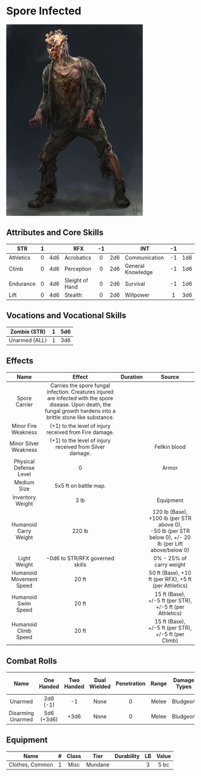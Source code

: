 # Spore Infected

![img](SporeInfected.png)

## Attributes and Core Skills

| STR       | 1 |    | RFX             | -1 |    | INT               | -1 |    |
| --------- | :-: | :-: | --------------- | :-: | :-: | ----------------- | :-: | :-: |
| Athletics | 0 | 4d6 | Acrobatics      | 0 | 2d6 | Communication     | -1 | 1d6 |
| Climb     | 0 | 4d6 | Perception      | 0 | 2d6 | General Knowledge | -1 | 1d6 |
| Endurance | 0 | 4d6 | Sleight of Hand | 0 | 2d6 | Survival          | -1 | 1d6 |
| Lift      | 0 | 4d6 | Stealth         | 0 | 2d6 | Willpower         | 1 | 3d6 |

## Vocations and Vocational Skills

| Zombie {STR}  | 1 | 5d6 |
| ------------- | :-: | :-: |
| Unarmed {ALL} | 1 | 3d6 |

## Effects

|          Name          |                                                                                Effect                                                                                | Duration |                                                    Source                                                    |
| :---------------------: | :-------------------------------------------------------------------------------------------------------------------------------------------------------------------: | :------: | :----------------------------------------------------------------------------------------------------------: |
|      Spore Carrier      | Carries the spore fungal infection. Creatures injured are infected with the spore disease. Upon death, the fungal growth hardens into a brittle stone like substance. |          |                                                                                                              |
|   Minor Fire Weakness   |                                                     (+1) to the level of injury<br />received from Fire damage.                                                     |          |                                                                                                              |
|  Minor Silver Weakness  |                                                     (+1) to the level of injury<br />received from Silver damage.                                                     |          |                                                Fellkin blood                                                |
| Physical Defense Level |                                                                                   0                                                                                   |          |                                                    Armor                                                    |
|       Medium Size       |                                                                         5x5 ft on battle map.                                                                         |          |                                                                                                              |
|    Inventory Weight    |                                                                                 3 lb                                                                                 |          |                                                  Equipment                                                  |
|  Humanoid Carry Weight  |                                                                                220 lb                                                                                |          | 120 lb (Base), +100 lb (per STR above 0),<br />-50 lb (per STR below 0), +/- 20 lb (per Lift above/below 0) |
|      Light Weight      |                                                                    -0d6 to STR/RFX governed skills                                                                    |          |                                           0% - 25% of carry weight                                           |
| Humanoid Movement Speed |                                                                                 20 ft                                                                                 |          |                            50 ft (Base), +10 ft (per RFX), +5 ft (per Athletics)                            |
|   Humanoid Swim Speed   |                                                                                 20 ft                                                                                 |          |                          15 ft (Base), +/-5 ft (per STR), +/-5 ft (per Athletics)                          |
|  Humanoid Climb Speed  |                                                                                 20 ft                                                                                 |          |                             15 ft (Base), +/-5 ft (per STR), +/-5 ft (per Climb)                             |

## Combat Rolls

|       Name       | One<br />Handed | Two<br />Handed | Dual<br />Wielded | Penetration | Range | Damage<br />Types | Engageable<br />Opponents | Area Of<br />Effect | Resource<br />Class |
| :---------------: | :-------------: | :-------------: | :---------------: | :---------: | :---: | :---------------: | :-----------------------: | :-----------------: | :-----------------: |
|      Unarmed      |  2d6<br />(-1)  |       -1       |       None       |      0      | Melee |     Bludgeon     |           Rapid           |        None        |        None        |
| Disarming Unarmed | 5d6<br />(+3d6) |      +3d6      |       None       |      0      | Melee |     Bludgeon     |           Rapid           |        None        |        None        |

## Equipment

| Name            | # | Class |  Tier  | Durability | LB | Value |
| --------------- | :-: | :---: | :-----: | :--------: | :-: | :---: |
| Clothes, Common | 1 | Misc | Mundane |            | 3 | 5 bc |
